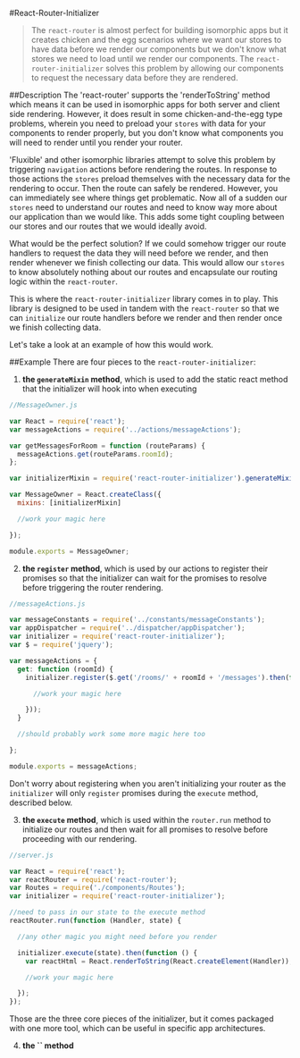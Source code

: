 #React-Router-Initializer
>The `react-router` is almost perfect for building isomorphic apps but it creates chicken and the egg scenarios where we want our stores to have data before we render our components but we don't know what stores we need to load until we render our components. The `react-router-initializer` solves this problem by allowing our components to request the necessary data before they are rendered.

##Description
The 'react-router' supports the 'renderToString' method which means it can be used in isomorphic apps for both server and client side rendering. However, it does result in some chicken-and-the-egg type problems, wherein you need to preload your `stores` with data for your components to render properly, but you don't know what components you will need to render until you render your router.

'Fluxible' and other isomorphic libraries attempt to solve this problem by triggering `navigation` actions before rendering the routes. In response to those actions the `stores` preload themselves with the necessary data for the rendering to occur. Then the route can safely be rendered. However, you can immediately see where things get problematic. Now all of a sudden our `stores` need to understand our routes and need to know way more about our application than we would like. This adds some tight coupling between our stores and our routes that we would ideally avoid.

What would be the perfect solution? If we could somehow trigger our route handlers to request the data they will need before we render, and then render whenever we finish collecting our data. This would allow our `stores` to know absolutely nothing about our routes and encapsulate our routing logic within the `react-router`.

This is where the `react-router-initializer` library comes in to play. This library is designed to be used in tandem with the `react-router` so that we can `initialize` our route handlers before we render and then render once we finish collecting data.

Let's take a look at an example of how this would work.

##Example
There are four pieces to the `react-router-initializer`:

1) **the `generateMixin` method**, which is used to add the static react method that the initializer will hook into when executing

```javascript
//MessageOwner.js

var React = require('react');
var messageActions = require('../actions/messageActions');

var getMessagesForRoom = function (routeParams) {
  messageActions.get(routeParams.roomId);
};

var initializerMixin = require('react-router-initializer').generateMixin(getMessagesForRoom);

var MessageOwner = React.createClass({
  mixins: [initializerMixin]

  //work your magic here

});

module.exports = MessageOwner;
```

2) **the `register` method**, which is used by our actions to register their promises so that the initializer can wait for the promises to resolve before triggering the router rendering.

```javascript
//messageActions.js

var messageConstants = require('../constants/messageConstants');
var appDispatcher = require('../dispatcher/appDispatcher');
var initializer = require('react-router-initializer');
var $ = require('jquery');

var messageActions = {
  get: function (roomId) {
    initializer.register($.get('/rooms/' + roomId + '/messages').then(function (results) {

      //work your magic here

    }));
  }

  //should probably work some more magic here too

};

module.exports = messageActions;
```

Don't worry about registering when you aren't initializing your router as the `initializer` will only `register` promises during the `execute` method, described below.

3) **the `execute` method**, which is used within the `router.run` method to initialize our routes and then wait for all promises to resolve before proceeding with our rendering.

```javascript
//server.js

var React = require('react');
var reactRouter = require('react-router');
var Routes = require('./components/Routes');
var initializer = require('react-router-initializer');

//need to pass in our state to the execute method
reactRouter.run(function (Handler, state) {

  //any other magic you might need before you render

  initializer.execute(state).then(function () {
    var reactHtml = React.renderToString(React.createElement(Handler));

    //work your magic here

  });
});
```

Those are the three core pieces of the initializer, but it comes packaged with one more tool, which can be useful in specific app architectures.

4) **the `` method**
